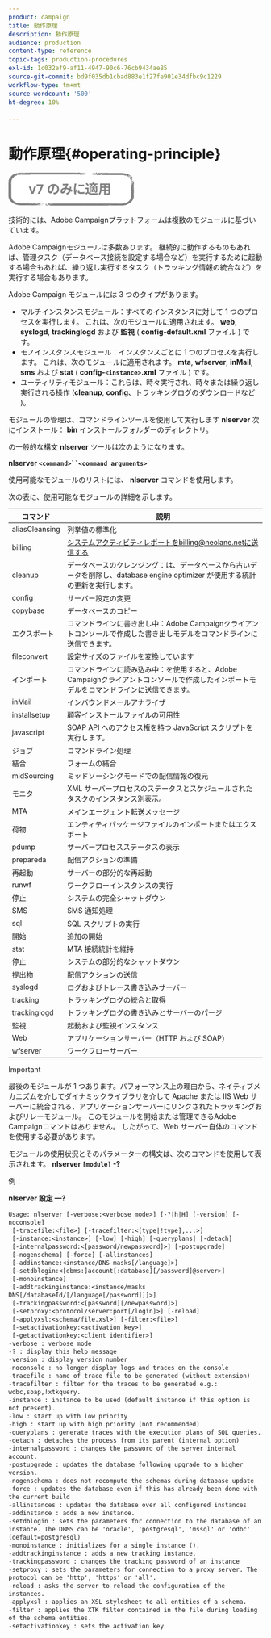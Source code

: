 ```yaml
---
product: campaign
title: 動作原理
description: 動作原理
audience: production
content-type: reference
topic-tags: production-procedures
exl-id: 1c032ef9-af11-4947-90c6-76cb9434ae85
source-git-commit: bd9f035db1cbad883e1f27fe901e34dfbc9c1229
workflow-type: tm+mt
source-wordcount: '500'
ht-degree: 10%

---
```


# 動作原理{#operating-principle}

![](../../assets/v7-only.svg)

技術的には、Adobe Campaignプラットフォームは複数のモジュールに基づいています。

Adobe Campaignモジュールは多数あります。 継続的に動作するものもあれば、管理タスク（データベース接続を設定する場合など）を実行するために起動する場合もあれば、繰り返し実行するタスク（トラッキング情報の統合など）を実行する場合もあります。

Adobe Campaign モジュールには 3 つのタイプがあります。

* マルチインスタンスモジュール：すべてのインスタンスに対して 1 つのプロセスを実行します。 これは、次のモジュールに適用されます。 **web**, **syslogd**, **trackinglogd** および **監視** ( **config-default.xml** ファイル ) です。
* モノインスタンスモジュール：インスタンスごとに 1 つのプロセスを実行します。 これは、次のモジュールに適用されます。 **mta**, **wfserver**, **inMail**, **sms** および **stat** ( **config-`<instance>`.xml** ファイル ) です。
* ユーティリティモジュール：これらは、時々実行され、時々または繰り返し実行される操作 (**cleanup**, **config**、トラッキングログのダウンロードなど )。

モジュールの管理は、コマンドラインツールを使用して実行します **nlserver** 次にインストール： **bin** インストールフォルダーのディレクトリ。

の一般的な構文 **nlserver** ツールは次のようになります。

**nlserver `<command>``<command arguments>`**

使用可能なモジュールのリストには、 **nlserver** コマンドを使用します。

次の表に、使用可能なモジュールの詳細を示します。

| コマンド | 説明 |
|---|---|
| aliasCleansing | 列挙値の標準化 |
| billing | システムアクティビティレポートをbilling@neolane.netに送信する |
| cleanup | データベースのクレンジング：は、データベースから古いデータを削除し、database engine optimizer が使用する統計の更新を実行します。 |
| config | サーバー設定の変更 |
| copybase | データベースのコピー |
| エクスポート | コマンドラインに書き出し中：Adobe Campaignクライアントコンソールで作成した書き出しモデルをコマンドラインに送信できます。 |
| fileconvert | 設定サイズのファイルを変換しています |
| インポート | コマンドラインに読み込み中：を使用すると、Adobe Campaignクライアントコンソールで作成したインポートモデルをコマンドラインに送信できます。 |
| inMail | インバウンドメールアナライザ |
| installsetup | 顧客インストールファイルの可用性 |
| javascript | SOAP API へのアクセス権を持つ JavaScript スクリプトを実行します。 |
| ジョブ | コマンドライン処理 |
| 結合 | フォームの結合 |
| midSourcing | ミッドソーシングモードでの配信情報の復元 |
| モニタ | XML サーバープロセスのステータスとスケジュールされたタスクのインスタンス別表示。 |
| MTA | メインエージェント転送メッセージ |
| 荷物 | エンティティパッケージファイルのインポートまたはエクスポート |
| pdump | サーバープロセスステータスの表示 |
| prepareda | 配信アクションの準備 |
| 再起動 | サーバーの部分的な再起動 |
| runwf | ワークフローインスタンスの実行 |
| 停止 | システムの完全シャットダウン |
| SMS | SMS 通知処理 |
| sql | SQL スクリプトの実行 |
| 開始 | 追加の開始 |
| stat | MTA 接続統計を維持 |
| 停止 | システムの部分的なシャットダウン |
| 提出物 | 配信アクションの送信 |
| syslogd | ログおよびトレース書き込みサーバー |
| tracking | トラッキングログの統合と取得 |
| trackinglogd | トラッキングログの書き込みとサーバーのパージ |
| 監視 | 起動および監視インスタンス |
| Web | アプリケーションサーバー（HTTP および SOAP） |
| wfserver | ワークフローサーバー |

>[!IMPORTANT]
>
>最後のモジュールが 1 つあります。パフォーマンス上の理由から、ネイティブメカニズムを介してダイナミックライブラリを介して Apache または IIS Web サーバーに統合される、アプリケーションサーバーにリンクされたトラッキングおよびリレーモジュール。 このモジュールを開始または管理できるAdobe Campaignコマンドはありません。 したがって、Web サーバー自体のコマンドを使用する必要があります。

モジュールの使用状況とそのパラメーターの構文は、次のコマンドを使用して表示されます。 **nlserver `[module]` -?**

例：

**nlserver 設定 —?**

```
Usage: nlserver [-verbose:<verbose mode>] [-?|h|H] [-version] [-noconsole]
 [-tracefile:<file>] [-tracefilter:<[type|!type],...>]
 [-instance:<instance>] [-low] [-high] [-queryplans] [-detach]
 [-internalpassword:<[password/newpassword]>] [-postupgrade]
 [-nogenschema] [-force] [-allinstances]
 [-addinstance:<instance/DNS masks[/language]>]
 [-setdblogin:<[dbms:]account[:database][/password]@server>]
 [-monoinstance]
 [-addtrackinginstance:<instance/masks DNS[/databaseId/[/language[/password]]]>]
 [-trackingpassword:<[password][/newpassword]>]
 [-setproxy:<protocol/server:port[/login]>] [-reload]
 [-applyxsl:<schema/file.xsl>] [-filter:<file>]
 [-setactivationkey:<activation key>]
 [-getactivationkey:<client identifier>]
-verbose : verbose mode
-? : display this help message
-version : display version number
-noconsole : no longer display logs and traces on the console
-tracefile : name of trace file to be generated (without extension)
-tracefilter : filter for the traces to be generated e.g.: wdbc,soap,!xtkquery.
-instance : instance to be used (default instance if this option is not present).
-low : start up with low priority
-high : start up with high priority (not recommended)
-queryplans : generate traces with the execution plans of SQL queries.
-detach : detaches the process from its parent (internal option)
-internalpassword : changes the password of the server internal account.
-postupgrade : updates the database following upgrade to a higher version. 
-nogenschema : does not recompute the schemas during database update
-force : updates the database even if this has already been done with the current build 
-allinstances : updates the database over all configured instances
-addinstance : adds a new instance.
-setdblogin : sets the parameters for connection to the database of an instance. The DBMS can be 'oracle', 'postgresql', 'mssql' or 'odbc' (default=postgresql)
-monoinstance : initializes for a single instance ().
-addtrackinginstance : adds a new tracking instance.
-trackingpassword : changes the tracking password of an instance
-setproxy : sets the parameters for connection to a proxy server. The protocol can be 'http', 'https' or 'all'.
-reload : asks the server to reload the configuration of the instances. 
-applyxsl : applies an XSL stylesheet to all entities of a schema. 
-filter : applies the XTK filter contained in the file during loading of the schema entities.
-setactivationkey : sets the activation key
```
